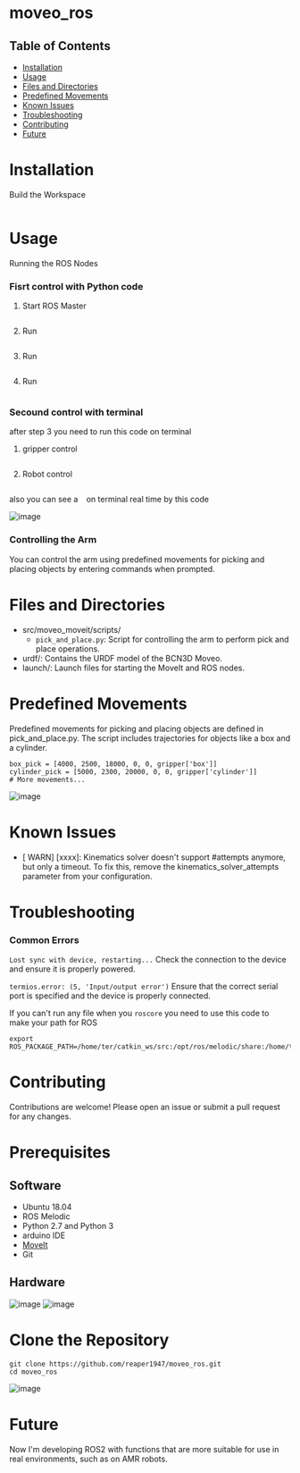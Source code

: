 # moveo_ros






## Table of Contents
- [Installation](#installation)
- [Usage](#usage)
- [Files and Directories](#files-and-directories)
- [Predefined Movements](#predefined-movements)
- [Known Issues](#known-issues)
- [Troubleshooting](#troubleshooting)
- [Contributing](#contributing)
- [Future](#future)

# Installation
Build the Workspace
```

```
# Usage

Running the ROS Nodes

### Fisrt control with Python code
1. Start ROS Master
```

```
2. Run 
```

```
3. Run 
```

```
4. Run 
```

```

### Secound control with terminal
after step 3 you need to run this code on terminal

1. gripper control
```

```
2. Robot control
```

```
also you can see a ``` ``` on terminal real time by this code
``` ```

![image](https://github.com/reaper1947/moveo_ros/assets/153167916/e7f0aeef-cd5d-40c6-84af-5ec9fcfba654)

### Controlling the Arm
You can control the arm using predefined movements for picking and placing objects by entering commands when prompted.

# Files and Directories
- src/moveo_moveit/scripts/
   - ```pick_and_place.py```: Script for controlling the arm to perform pick and place operations.
- urdf/: Contains the URDF model of the BCN3D Moveo.
- launch/: Launch files for starting the MoveIt and ROS nodes.

# Predefined Movements
Predefined movements for picking and placing objects are defined in pick_and_place.py. The script includes trajectories for objects like a box and a cylinder.
```
box_pick = [4000, 2500, 18000, 0, 0, gripper['box']]
cylinder_pick = [5000, 2300, 20000, 0, 0, gripper['cylinder']]
# More movements...
```

![image](https://github.com/reaper1947/moveo_ros/assets/153167916/5d423347-b76c-4833-88ae-934b7c0e3c92)


# Known Issues
- [ WARN] [xxxx]: Kinematics solver doesn't support #attempts anymore, but only a timeout.
   To fix this, remove the kinematics_solver_attempts parameter from your configuration.

# Troubleshooting
### Common Errors
```Lost sync with device, restarting...```
Check the connection to the device and ensure it is properly powered.

```termios.error: (5, 'Input/output error')```
Ensure that the correct serial port is specified and the device is properly connected.

If you can't run any file when you ```roscore```  you need to use this code to make your path for ROS 

```
export ROS_PACKAGE_PATH=/home/ter/catkin_ws/src:/opt/ros/melodic/share:/home/ter/catkin_ws/src_
```
# Contributing
Contributions are welcome! Please open an issue or submit a pull request for any changes.

# Prerequisites
## Software
- Ubuntu 18.04
- ROS Melodic
- Python 2.7 and Python 3
- arduino IDE
- [MoveIt](https://moveit.ros.org/install/)
- Git
## Hardware
![image](https://github.com/reaper1947/moveo_ros/assets/153167916/8f491073-500d-4af6-8019-c860c7393b15)
![image](https://github.com/reaper1947/moveo_ros/assets/153167916/0737fff3-5d8c-4ab7-93af-9878418b8ea1)


# Clone the Repository
```
git clone https://github.com/reaper1947/moveo_ros.git
cd moveo_ros
```

![image](https://github.com/reaper1947/moveo_ros/assets/153167916/d577cbeb-763a-4ba6-a9c9-0c0fbd9e5291)


# Future
Now I'm developing ROS2 with functions that are more suitable for use in real environments, such as on AMR robots.
